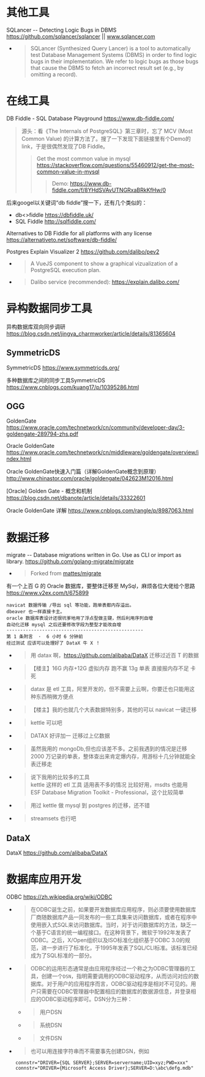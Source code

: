 
# 其他工具

SQLancer -- Detecting Logic Bugs in DBMS https://github.com/sqlancer/sqlancer || www.sqlancer.com
- > SQLancer (Synthesized Query Lancer) is a tool to automatically test Database Management Systems (DBMS) in order to find logic bugs in their implementation. We refer to logic bugs as those bugs that cause the DBMS to fetch an incorrect result set (e.g., by omitting a record).

# 在线工具

DB Fiddle - SQL Database Playground https://www.db-fiddle.com/
> 源头：看《The Internals of PostgreSQL》第三章时，忘了 MCV (Most Common Value) 的计算方法了。搜了一下发现下面链接里有个Demo的link，于是很偶然发现了DB Fiddle。
>> Get the most common value in mysql https://stackoverflow.com/questions/55460912/get-the-most-common-value-in-mysql
>>> Demo: https://www.db-fiddle.com/f/8YHdSVAvUTNGRxaBRkKfHw/0

后来googel以关键词“db fiddle”搜一下，还有几个类似的：
- db<>fiddle https://dbfiddle.uk/
- SQL Fiddle http://sqlfiddle.com/

Alternatives to DB Fiddle for all platforms with any license https://alternativeto.net/software/db-fiddle/

Postgres Explain Visualizer 2 https://github.com/dalibo/pev2
- > A VueJS component to show a graphical vizualization of a PostgreSQL execution plan.
- > Dalibo service (recommended): https://explain.dalibo.com/

# 异构数据同步工具

异构数据库双向同步调研 https://blog.csdn.net/jingya_charmworker/article/details/81365604

## SymmetricDS

SymmetricDS https://www.symmetricds.org/

多种数据库之间的同步工具SymmetricDS https://www.cnblogs.com/kuang17/p/10395286.html

## OGG

GoldenGate https://www.oracle.com/technetwork/cn/community/developer-day/3-goldengate-289794-zhs.pdf

Oracle GoldenGate https://www.oracle.com/technetwork/cn/middleware/goldengate/overview/index.html

Oracle GoldenGate快速入门篇（详解GoldenGate概念到原理） http://www.chinastor.com/oracle/goldengate/042623M12016.html

[Oracle] Golden Gate - 概念和机制 https://blog.csdn.net/dbanote/article/details/33322601

Oracle GoldenGate 详解 https://www.cnblogs.com/rangle/p/8987063.html

# 数据迁移

migrate -- Database migrations written in Go. Use as CLI or import as library. https://github.com/golang-migrate/migrate
- > Forked from [mattes/migrate](https://github.com/mattes/migrate)

有一个上百 G 的 Oracle 数据库，要整体迁移至 MySql，麻烦各位大佬给个思路 https://www.v2ex.com/t/675899
```console
navicat 数据传输 /导出 sql 等功能，跑单表都内存溢出。
dbeaver 也一样直接卡主。
oracle 数据库表设计还很坑爹地用了浮点型做主键，然后利用序列自增
自动化迁移 mysql 之后还要修改字段为整型才能改自增
--------------------------------------------------
第 1 条附言  ·  6 小时 6 分钟前
经过测试 应该可以处理好了 DataX 牛 X ！
```
- > 用 datax 啊，https://github.com/alibaba/DataX 迁移过近百 T 的数据
- > 【楼主】16G 内存+12G 虚拟内存 跑不赢 13g 单表 直接报内存不足 卡死
- > datax 是 etl 工具，阿里开发的，但不需要上云啊，你要迁也只能用这种东西稍微方便点
- > 【楼主】我的也就几个大表数据特别多，其他的可以 navicat 一键迁移
- > kettle 可以吧
- > DATAX 好评加一 迁移过上亿数据
- > 虽然我用的 mongoDb,但也应该差不多。之前我遇到的情况是迁移 2000 万记录的单表，整体查出来肯定爆内存，用游标十几分钟就能全表迁移走
- > 说下我用的比较多的工具 <br> kettle 这样的 etl 工具 适用表不多的情况 比较好用，msdts 也能用 <br> ESF Database Migration Toolkit - Professional，这个比较简单
- > 用过 kettle 做 mysql 到 postgres 的迁移，还不错
- > streamsets 也行吧

## DataX

DataX https://github.com/alibaba/DataX

# 数据库应用开发

ODBC https://zh.wikipedia.org/wiki/ODBC
- > 在ODBC诞生之前，如果要开发数据库应用程序，则必须要使用数据库厂商随数据库产品一同发布的一些工具集来访问数据库，或者在程序中使用嵌入式SQL来访问数据库。当时，对于访问数据库的方法，缺乏一个基于C语言的统一编程接口。在这种背景下，微软于1992年发表了ODBC。之后，X/Open组织以及ISO标准化组织基于ODBC 3.0的规范，进一步进行了标准化，于1995年发表了SQL/CLI标准。该标准已经成为了SQL标准的一部分。
- > ODBC的运用形态通常是由应用程序经过一个称之为ODBC管理器的工具，创建一个`DSN`，指明需要调用的ODBC驱动程序，从而访问对应的数据库。对于用户的应用程序而言，ODBC驱动程序是相对不可见的。用户只需要在ODBC管理器中配置相应的数据库的数据源信息，并登录相应的ODBC驱动程序即可。DSN分为三种：
  * > 用户DSN
  * > 系统DSN
  * > 文件DSN
- > 也可以用连接字符串而不需要事先创建DSN，例如
  ```console
  connstr="DRIVER={SQL SERVER};SERVER=servername;UID=xyz;PWD=xxx"
  connstr="DRIVER={Microsoft Access Driver};SERVER=D:\abc\defg.mdb"
  ```
